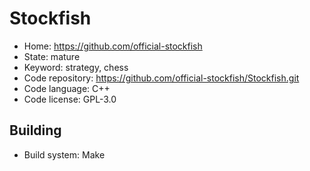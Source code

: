 # Stockfish

- Home: https://github.com/official-stockfish
- State: mature
- Keyword: strategy, chess
- Code repository: https://github.com/official-stockfish/Stockfish.git
- Code language: C++
- Code license: GPL-3.0

## Building

- Build system: Make
